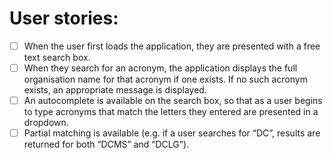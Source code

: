 # User stories:
* [ ] When the user first loads the application, they are presented with a free text search box.
* [ ] When they search for an acronym, the application displays the full organisation name for that acronym if one exists. If no such acronym exists, an appropriate message is displayed.
* [ ] An autocomplete is available on the search box, so that as a user begins to type acronyms that match the letters they entered are presented in a dropdown.
* [ ] Partial matching is available (e.g. if a user searches for “DC”, results are returned for both “DCMS” and “DCLG”).
